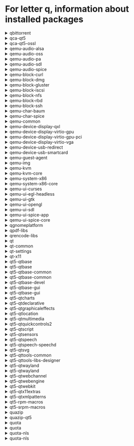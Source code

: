 # For letter q, information about installed packages

<details>
<summary>qbittorrent</summary>

```
Эпоха        : 1
Из репозитор : updates-testing
Краткое опис : A Bittorrent Client
URL          : http://www.qbittorrent.org
Лицензия     : GPLv2+
Описание     : A Bittorrent client using rb_libtorrent and a Qt4 Graphical User Interface.
             : It aims to be as fast as possible and to provide multi-OS, unicode support.
```

</details>

<details>
<summary>qca-qt5</summary>

```
Из репозитор : fedora
Краткое опис : Qt5 Cryptographic Architecture
URL          : https://userbase.kde.org/QCA
Лицензия     : LGPLv2+
Описание     : Taking a hint from the similarly-named Java Cryptography Architecture,
             : QCA aims to provide a straightforward and cross-platform crypto API,
             : using Qt datatypes and conventions. QCA separates the API from the
             : implementation, using plugins known as Providers. The advantage of this
             : model is to allow applications to avoid linking to or explicitly depending
             : on any particular cryptographic library. This allows one to easily change
             : or upgrade crypto implementations without even needing to recompile the
             : application!
```

</details>

<details>
<summary>qca-qt5-ossl</summary>

```
Из репозитор : fedora
Краткое опис : Openssl plugin for the Qt5 Cryptographic Architecture
URL          : https://userbase.kde.org/QCA
Лицензия     : LGPLv2+
Описание     : Openssl plugin for the Qt5 Cryptographic Architecture.
```

</details>

<details>
<summary>qemu-audio-alsa</summary>

```
Эпоха        : 2
Из репозитор : anaconda
Краткое опис : QEMU ALSA audio driver
URL          : http://www.qemu.org/
Лицензия     : GPLv2 and BSD and MIT and CC-BY
Описание     : This package provides the additional ALSA audio driver for QEMU.
```

</details>

<details>
<summary>qemu-audio-oss</summary>

```
Эпоха        : 2
Из репозитор : anaconda
Краткое опис : QEMU OSS audio driver
URL          : http://www.qemu.org/
Лицензия     : GPLv2 and BSD and MIT and CC-BY
Описание     : This package provides the additional OSS audio driver for QEMU.
```

</details>

<details>
<summary>qemu-audio-pa</summary>

```
Эпоха        : 2
Из репозитор : anaconda
Краткое опис : QEMU PulseAudio audio driver
URL          : http://www.qemu.org/
Лицензия     : GPLv2 and BSD and MIT and CC-BY
Описание     : This package provides the additional PulseAudi audio driver for QEMU.
```

</details>

<details>
<summary>qemu-audio-sdl</summary>

```
Эпоха        : 2
Из репозитор : anaconda
Краткое опис : QEMU SDL audio driver
URL          : http://www.qemu.org/
Лицензия     : GPLv2 and BSD and MIT and CC-BY
Описание     : This package provides the additional SDL audio driver for QEMU.
```

</details>

<details>
<summary>qemu-audio-spice</summary>

```
Эпоха        : 2
Из репозитор : anaconda
Краткое опис : QEMU spice audio driver
URL          : http://www.qemu.org/
Лицензия     : GPLv2 and BSD and MIT and CC-BY
Описание     : This package provides the spice audio driver for QEMU.
```

</details>

<details>
<summary>qemu-block-curl</summary>

```
Эпоха        : 2
Из репозитор : anaconda
Краткое опис : QEMU CURL block driver
URL          : http://www.qemu.org/
Лицензия     : GPLv2 and BSD and MIT and CC-BY
Описание     : This package provides the additional CURL block driver for QEMU.
             : 
             : Install this package if you want to access remote disks over
             : http, https, ftp and other transports provided by the CURL library.
```

</details>

<details>
<summary>qemu-block-dmg</summary>

```
Эпоха        : 2
Из репозитор : anaconda
Краткое опис : QEMU block driver for DMG disk images
URL          : http://www.qemu.org/
Лицензия     : GPLv2 and BSD and MIT and CC-BY
Описание     : This package provides the additional DMG block driver for QEMU.
             : 
             : Install this package if you want to open '.dmg' files.
```

</details>

<details>
<summary>qemu-block-gluster</summary>

```
Эпоха        : 2
Из репозитор : anaconda
Краткое опис : QEMU Gluster block driver
URL          : http://www.qemu.org/
Лицензия     : GPLv2 and BSD and MIT and CC-BY
Описание     : This package provides the additional Gluster block driver for QEMU.
             : 
             : Install this package if you want to access remote Gluster storage.
```

</details>

<details>
<summary>qemu-block-iscsi</summary>

```
Эпоха        : 2
Из репозитор : anaconda
Краткое опис : QEMU iSCSI block driver
URL          : http://www.qemu.org/
Лицензия     : GPLv2 and BSD and MIT and CC-BY
Описание     : This package provides the additional iSCSI block driver for QEMU.
             : 
             : Install this package if you want to access iSCSI volumes.
```

</details>

<details>
<summary>qemu-block-nfs</summary>

```
Эпоха        : 2
Из репозитор : anaconda
Краткое опис : QEMU NFS block driver
URL          : http://www.qemu.org/
Лицензия     : GPLv2 and BSD and MIT and CC-BY
Описание     : This package provides the additional NFS block driver for QEMU.
             : 
             : Install this package if you want to access remote NFS storage.
```

</details>

<details>
<summary>qemu-block-rbd</summary>

```
Эпоха        : 2
Из репозитор : anaconda
Краткое опис : QEMU Ceph/RBD block driver
URL          : http://www.qemu.org/
Лицензия     : GPLv2 and BSD and MIT and CC-BY
Описание     : This package provides the additional Ceph/RBD block driver for QEMU.
             : 
             : Install this package if you want to access remote Ceph volumes
             : using the rbd protocol.
```

</details>

<details>
<summary>qemu-block-ssh</summary>

```
Эпоха        : 2
Из репозитор : anaconda
Краткое опис : QEMU SSH block driver
URL          : http://www.qemu.org/
Лицензия     : GPLv2 and BSD and MIT and CC-BY
Описание     : This package provides the additional SSH block driver for QEMU.
             : 
             : Install this package if you want to access remote disks using
             : the Secure Shell (SSH) protocol.
```

</details>

<details>
<summary>qemu-char-baum</summary>

```
Эпоха        : 2
Из репозитор : anaconda
Краткое опис : QEMU Baum chardev driver
URL          : http://www.qemu.org/
Лицензия     : GPLv2 and BSD and MIT and CC-BY
Описание     : This package provides the Baum chardev driver for QEMU.
```

</details>

<details>
<summary>qemu-char-spice</summary>

```
Эпоха        : 2
Из репозитор : anaconda
Краткое опис : QEMU spice chardev driver
URL          : http://www.qemu.org/
Лицензия     : GPLv2 and BSD and MIT and CC-BY
Описание     : This package provides the spice chardev driver for QEMU.
```

</details>

<details>
<summary>qemu-common</summary>

```
Эпоха        : 2
Из репозитор : anaconda
Краткое опис : QEMU common files needed by all QEMU targets
URL          : http://www.qemu.org/
Лицензия     : GPLv2 and BSD and MIT and CC-BY
Описание     : This package provides the common files needed by all QEMU targets
```

</details>

<details>
<summary>qemu-device-display-qxl</summary>

```
Эпоха        : 2
Из репозитор : anaconda
Краткое опис : QEMU QXL display device
URL          : http://www.qemu.org/
Лицензия     : GPLv2 and BSD and MIT and CC-BY
Описание     : This package provides the QXL display device for QEMU.
```

</details>

<details>
<summary>qemu-device-display-virtio-gpu</summary>

```
Эпоха        : 2
Из репозитор : anaconda
Краткое опис : QEMU virtio-gpu display device
URL          : http://www.qemu.org/
Лицензия     : GPLv2 and BSD and MIT and CC-BY
Описание     : This package provides the virtio-gpu display device for QEMU.
```

</details>

<details>
<summary>qemu-device-display-virtio-gpu-pci</summary>

```
Эпоха        : 2
Из репозитор : anaconda
Краткое опис : QEMU virtio-gpu-pci display device
URL          : http://www.qemu.org/
Лицензия     : GPLv2 and BSD and MIT and CC-BY
Описание     : This package provides the virtio-gpu-pci display device for QEMU.
```

</details>

<details>
<summary>qemu-device-display-virtio-vga</summary>

```
Эпоха        : 2
Из репозитор : anaconda
Краткое опис : QEMU virtio-vga display device
URL          : http://www.qemu.org/
Лицензия     : GPLv2 and BSD and MIT and CC-BY
Описание     : This package provides the virtio-vga display device for QEMU.
```

</details>

<details>
<summary>qemu-device-usb-redirect</summary>

```
Эпоха        : 2
Из репозитор : anaconda
Краткое опис : QEMU usbredir device
URL          : http://www.qemu.org/
Лицензия     : GPLv2 and BSD and MIT and CC-BY
Описание     : This package provides the usbredir device for QEMU.
```

</details>

<details>
<summary>qemu-device-usb-smartcard</summary>

```
Эпоха        : 2
Из репозитор : anaconda
Краткое опис : QEMU USB smartcard device
URL          : http://www.qemu.org/
Лицензия     : GPLv2 and BSD and MIT and CC-BY
Описание     : This package provides the USB smartcard device for QEMU.
```

</details>

<details>
<summary>qemu-guest-agent</summary>

```
Эпоха        : 2
Из репозитор : anaconda
Краткое опис : QEMU guest agent
URL          : http://www.qemu.org/
Лицензия     : GPLv2 and BSD and MIT and CC-BY
Описание     : This package provides an agent to run inside guests, which communicates
             : with the host over a virtio-serial channel named "org.qemu.guest_agent.0"
             : 
             : This package does not need to be installed on the host OS.
```

</details>

<details>
<summary>qemu-img</summary>

```
Эпоха        : 2
Из репозитор : anaconda
Краткое опис : QEMU command line tool for manipulating disk images
URL          : http://www.qemu.org/
Лицензия     : GPLv2 and BSD and MIT and CC-BY
Описание     : This package provides a command line tool for manipulating disk images
```

</details>

<details>
<summary>qemu-kvm</summary>

```
Эпоха        : 2
Из репозитор : anaconda
Краткое опис : QEMU metapackage for KVM support
URL          : http://www.qemu.org/
Лицензия     : GPLv2 and BSD and MIT and CC-BY
Описание     : This is a meta-package that provides a qemu-system-<arch> package for native
             : architectures where kvm can be enabled. For example, in an x86 system, this
             : will install qemu-system-x86
```

</details>

<details>
<summary>qemu-kvm-core</summary>

```
Эпоха        : 2
Из репозитор : fedora
Краткое опис : QEMU metapackage for KVM support
URL          : http://www.qemu.org/
Лицензия     : GPLv2 and BSD and MIT and CC-BY
Описание     : This is a meta-package that provides a qemu-system-<arch>-core package
             : for native architectures where kvm can be enabled. For example, in an
             : x86 system, this will install qemu-system-x86-core
```

</details>

<details>
<summary>qemu-system-x86</summary>

```
Эпоха        : 2
Из репозитор : anaconda
Краткое опис : QEMU system emulator for x86
URL          : http://www.qemu.org/
Лицензия     : GPLv2 and BSD and MIT and CC-BY
Описание     : This package provides the QEMU system emulator for x86. When being run in a x86
             : machine that supports it, this package also provides the KVM virtualization
             : platform.
```

</details>

<details>
<summary>qemu-system-x86-core</summary>

```
Эпоха        : 2
Из репозитор : anaconda
Краткое опис : QEMU system emulator for x86
URL          : http://www.qemu.org/
Лицензия     : GPLv2 and BSD and MIT and CC-BY
Описание     : This package provides the QEMU system emulator for x86. When being run in a x86
             : machine that supports it, this package also provides the KVM virtualization
             : platform.
```

</details>

<details>
<summary>qemu-ui-curses</summary>

```
Эпоха        : 2
Из репозитор : anaconda
Краткое опис : QEMU curses UI driver
URL          : http://www.qemu.org/
Лицензия     : GPLv2 and BSD and MIT and CC-BY
Описание     : This package provides the additional curses UI for QEMU.
```

</details>

<details>
<summary>qemu-ui-egl-headless</summary>

```
Эпоха        : 2
Из репозитор : anaconda
Краткое опис : QEMU EGL headless driver
URL          : http://www.qemu.org/
Лицензия     : GPLv2 and BSD and MIT and CC-BY
Описание     : This package provides the additional egl-headless UI for QEMU.
```

</details>

<details>
<summary>qemu-ui-gtk</summary>

```
Эпоха        : 2
Из репозитор : anaconda
Краткое опис : QEMU GTK UI driver
URL          : http://www.qemu.org/
Лицензия     : GPLv2 and BSD and MIT and CC-BY
Описание     : This package provides the additional GTK UI for QEMU.
```

</details>

<details>
<summary>qemu-ui-opengl</summary>

```
Эпоха        : 2
Из репозитор : anaconda
Краткое опис : QEMU OpenGL driver
URL          : http://www.qemu.org/
Лицензия     : GPLv2 and BSD and MIT and CC-BY
Описание     : This package provides the additional opengl UI for QEMU.
```

</details>

<details>
<summary>qemu-ui-sdl</summary>

```
Эпоха        : 2
Из репозитор : anaconda
Краткое опис : QEMU SDL UI driver
URL          : http://www.qemu.org/
Лицензия     : GPLv2 and BSD and MIT and CC-BY
Описание     : This package provides the additional SDL UI for QEMU.
```

</details>

<details>
<summary>qemu-ui-spice-app</summary>

```
Эпоха        : 2
Из репозитор : anaconda
Краткое опис : QEMU spice-app UI driver
URL          : http://www.qemu.org/
Лицензия     : GPLv2 and BSD and MIT and CC-BY
Описание     : This package provides the additional spice-app UI for QEMU.
```

</details>

<details>
<summary>qemu-ui-spice-core</summary>

```
Эпоха        : 2
Из репозитор : anaconda
Краткое опис : QEMU spice-core UI driver
URL          : http://www.qemu.org/
Лицензия     : GPLv2 and BSD and MIT and CC-BY
Описание     : This package provides the additional spice-core UI for QEMU.
```

</details>

<details>
<summary>qgnomeplatform</summary>

```
Из репозитор : updates-testing
Краткое опис : Qt Platform Theme aimed to accommodate Gnome settings
URL          : https://github.com/MartinBriza/QGnomePlatform
Лицензия     : LGPLv2+
Описание     : QGnomePlatform is a Qt Platform Theme aimed to accommodate as much of
             : GNOME settings as possibleand utilize them in Qt applications without
             : modifying them - making them fit into the environment as well as possible.
```

</details>

<details>
<summary>qpdf-libs</summary>

```
Из репозитор : updates-testing
Краткое опис : QPDF library for transforming PDF files
URL          : http://qpdf.sourceforge.net/
Лицензия     : (Artistic 2.0 or ASL 2.0) and MIT
Описание     : QPDF is a C++ library that inspect and manipulate the structure of PDF files.
             : It can encrypt and linearize files, expose the internals of a PDF file,
             : and do many other operations useful to PDF developers.
```

</details>

<details>
<summary>qrencode-libs</summary>

```
Из репозитор : anaconda
Краткое опис : QR Code encoding library - Shared libraries
URL          : http://fukuchi.org/works/qrencode/
Лицензия     : LGPLv2+
Описание     : The qrencode-libs package contains the shared libraries and header files for
             : applications that use qrencode.
```

</details>

<details>
<summary>qt</summary>

```
Эпоха        : 1
Из репозитор : updates-testing
Краткое опис : Qt toolkit
URL          : http://qt-project.org/
Лицензия     : (LGPLv2 with exceptions or GPLv3 with exceptions) and ASL 2.0 and BSD and FTL and MIT
Описание     : Qt is a software toolkit for developing applications.
             : 
             : This package contains base tools, like string, xml, and network
             : handling.
```

</details>

<details>
<summary>qt-common</summary>

```
Эпоха        : 1
Из репозитор : updates-testing
Краткое опис : Common files for Qt
URL          : http://qt-project.org/
Лицензия     : (LGPLv2 with exceptions or GPLv3 with exceptions) and ASL 2.0 and BSD and FTL and MIT
Описание     : Common files for Qt.
```

</details>

<details>
<summary>qt-settings</summary>

```
Из репозитор : fedora
Краткое опис : Configuration files for Qt
URL          : https://pagure.io/fedora-kde/kde-settings
Лицензия     : MIT
Описание     : Configuration files for Qt.
```

</details>

<details>
<summary>qt-x11</summary>

```
Эпоха        : 1
Из репозитор : updates-testing
Краткое опис : Qt GUI-related libraries
URL          : http://qt-project.org/
Лицензия     : (LGPLv2 with exceptions or GPLv3 with exceptions) and ASL 2.0 and BSD and FTL and MIT
Описание     : Qt libraries used for drawing widgets and OpenGL items.
```

</details>

<details>
<summary>qt5-qtbase</summary>

```
Из репозитор : anaconda
Краткое опис : Qt5 - QtBase components
URL          : http://qt-project.org/
Лицензия     : LGPLv2 with exceptions or GPLv3 with exceptions
Описание     : Qt is a software toolkit for developing applications.
             : 
             : This package contains base tools, like string, xml, and network
             : handling.
```

</details>

<details>
<summary>qt5-qtbase</summary>

```
Из репозитор : updates-testing
Краткое опис : Qt5 - QtBase components
URL          : http://qt-project.org/
Лицензия     : LGPLv2 with exceptions or GPLv3 with exceptions
Описание     : Qt is a software toolkit for developing applications.
             : 
             : This package contains base tools, like string, xml, and network
             : handling.
```

</details>

<details>
<summary>qt5-qtbase-common</summary>

```
Из репозитор : anaconda
Краткое опис : Common files for Qt5
URL          : http://qt-project.org/
Лицензия     : LGPLv2 with exceptions or GPLv3 with exceptions
Описание     : Common files for Qt5.
```

</details>

<details>
<summary>qt5-qtbase-common</summary>

```
Из репозитор : updates-testing
Краткое опис : Common files for Qt5
URL          : http://qt-project.org/
Лицензия     : LGPLv2 with exceptions or GPLv3 with exceptions
Описание     : Common files for Qt5.
```

</details>

<details>
<summary>qt5-qtbase-devel</summary>

```
Из репозитор : updates-testing
Краткое опис : Development files for qt5-qtbase
URL          : http://qt-project.org/
Лицензия     : LGPLv2 with exceptions or GPLv3 with exceptions
Описание     : Development files for qt5-qtbase.
```

</details>

<details>
<summary>qt5-qtbase-gui</summary>

```
Из репозитор : anaconda
Краткое опис : Qt5 GUI-related libraries
URL          : http://qt-project.org/
Лицензия     : LGPLv2 with exceptions or GPLv3 with exceptions
Описание     : Qt5 libraries used for drawing widgets and OpenGL items.
```

</details>

<details>
<summary>qt5-qtbase-gui</summary>

```
Из репозитор : updates-testing
Краткое опис : Qt5 GUI-related libraries
URL          : http://qt-project.org/
Лицензия     : LGPLv2 with exceptions or GPLv3 with exceptions
Описание     : Qt5 libraries used for drawing widgets and OpenGL items.
```

</details>

<details>
<summary>qt5-qtcharts</summary>

```
Из репозитор : fedora
Краткое опис : Qt5 - Charts component
URL          : http://www.qt.io
Лицензия     : GPLv3
Описание     : Qt Charts module provides a set of easy to use chart components. It uses the Qt Graphics View Framework, therefore charts can be easily
             : integrated to modern user interfaces. Qt Charts can be used as QWidgets, QGraphicsWidget, or QML types.
             : Users can easily create impressive graphs by selecting one of the charts themes.
```

</details>

<details>
<summary>qt5-qtdeclarative</summary>

```
Из репозитор : anaconda
Краткое опис : Qt5 - QtDeclarative component
URL          : http://www.qt.io
Лицензия     : LGPLv2 with exceptions or GPLv3 with exceptions
Описание     : Qt5 - QtDeclarative component.
```

</details>

<details>
<summary>qt5-qtgraphicaleffects</summary>

```
Из репозитор : fedora
Краткое опис : Qt5 - QtGraphicalEffects component
URL          : http://www.qt.io
Лицензия     : LGPLv2 with exceptions or GPLv3 with exceptions
Описание     : The Qt Graphical Effects module provides a set of QML types for adding
             : visually impressive and configurable effects to user interfaces. Effects
             : are visual items that can be added to Qt Quick user interface as UI
             : components.
```

</details>

<details>
<summary>qt5-qtlocation</summary>

```
Из репозитор : updates-testing
Краткое опис : Qt5 - Location component
URL          : http://www.qt.io
Лицензия     : LGPLv2 with exceptions or GPLv3 with exceptions
Описание     : The Qt Location and Qt Positioning APIs gives developers the ability to
             : determine a position by using a variety of possible sources, including
             : satellite, or wifi, or text file, and so on.
```

</details>

<details>
<summary>qt5-qtmultimedia</summary>

```
Из репозитор : fedora
Краткое опис : Qt5 - Multimedia support
URL          : http://www.qt.io
Лицензия     : LGPLv2 with exceptions or GPLv3 with exceptions
Описание     : The Qt Multimedia module provides a rich feature set that enables you to
             : easily take advantage of a platforms multimedia capabilites and hardware.
             : This ranges from the playback and recording of audio and video content to
             : the use of available devices like cameras and radios.
```

</details>

<details>
<summary>qt5-qtquickcontrols2</summary>

```
Из репозитор : fedora
Краткое опис : Qt5 - module with set of QtQuick controls for embedded
URL          : http://www.qt.io
Лицензия     : GPLv2+ or LGPLv3 and GFDL
Описание     : The Qt Labs Controls module provides a set of controls that can be used to
             : build complete interfaces in Qt Quick.
             : 
             : Unlike Qt Quick Controls, these controls are optimized for embedded systems
             : and so are preferred for hardware with limited resources.
```

</details>

<details>
<summary>qt5-qtscript</summary>

```
Из репозитор : fedora
Краткое опис : Qt5 - QtScript component
URL          : http://www.qt.io
Лицензия     : LGPLv2 with exceptions or GPLv3 with exceptions
Описание     : Qt5 - QtScript component.
```

</details>

<details>
<summary>qt5-qtsensors</summary>

```
Из репозитор : fedora
Краткое опис : Qt5 - Sensors component
URL          : http://www.qt.io/
Лицензия     : LGPLv2 with exceptions or GPLv3 with exceptions
Описание     : The Qt Sensors API provides access to sensor hardware via QML and C++
             : interfaces.  The Qt Sensors API also provides a motion gesture recognition
             : API for devices.
```

</details>

<details>
<summary>qt5-qtspeech</summary>

```
Из репозитор : fedora
Краткое опис : Qt5 - Speech component
URL          : http://www.qt.io
Лицензия     : LGPLv2 with exceptions or GPLv3 with exceptions
Описание     : The module enables a Qt application to support accessibility features such as text-to-speech, which is useful for end-users who are
             : visually challenged or cannot access the application for whatever reason. The most common use case where text-to-speech comes in handy
             : is when the end-user is driving and cannot attend the incoming messages on the phone. In such a scenario, the messaging application
             : can read out the incoming message. Qt Serial Port provides the basic functionality, which includes configuring, I/O operations,
             : getting and setting the control signals of the RS-232 pinouts.
```

</details>

<details>
<summary>qt5-qtspeech-speechd</summary>

```
Из репозитор : fedora
Краткое опис : qt5-qtspeech speech-dispatcher plugin
URL          : http://www.qt.io
Лицензия     : LGPLv2 with exceptions or GPLv3 with exceptions
Описание     : qt5-qtspeech speech-dispatcher plugin.
```

</details>

<details>
<summary>qt5-qtsvg</summary>

```
Из репозитор : updates-testing
Краткое опис : Qt5 - Support for rendering and displaying SVG
URL          : http://www.qt.io
Лицензия     : LGPLv2 with exceptions or GPLv3 with exceptions
Описание     : Scalable Vector Graphics (SVG) is an XML-based language for describing
             : two-dimensional vector graphics. Qt provides classes for rendering and
             : displaying SVG drawings in widgets and on other paint devices.
```

</details>

<details>
<summary>qt5-qttools-common</summary>

```
Из репозитор : fedora
Краткое опис : Common files for qt5-qttools
URL          : http://www.qt.io
Лицензия     : LGPLv3 or LGPLv2
Описание     : Common files for qt5-qttools.
```

</details>

<details>
<summary>qt5-qttools-libs-designer</summary>

```
Из репозитор : fedora
Краткое опис : Qt5 Designer runtime library
URL          : http://www.qt.io
Лицензия     : LGPLv3 or LGPLv2
Описание     : Qt5 Designer runtime library.
```

</details>

<details>
<summary>qt5-qtwayland</summary>

```
Из репозитор : anaconda
Краткое опис : Qt5 - Wayland platform support and QtCompositor module
URL          : http://www.qt.io
Лицензия     : LGPLv3
Описание     : Qt5 - Wayland platform support and QtCompositor module.
```

</details>

<details>
<summary>qt5-qtwayland</summary>

```
Из репозитор : updates-testing
Краткое опис : Qt5 - Wayland platform support and QtCompositor module
URL          : http://www.qt.io
Лицензия     : LGPLv3
Описание     : Qt5 - Wayland platform support and QtCompositor module.
```

</details>

<details>
<summary>qt5-qtwebchannel</summary>

```
Из репозитор : fedora
Краткое опис : Qt5 - WebChannel component
URL          : http://qt.io
Лицензия     : LGPLv2 with exceptions or GPLv3 with exceptions
Описание     : The Qt WebChannel module provides a library for seamless integration of C++
             : and QML applications with HTML/JavaScript clients. Any QObject can be
             : published to remote clients, where its public API becomes available.
```

</details>

<details>
<summary>qt5-qtwebengine</summary>

```
Из репозитор : updates-testing
Краткое опис : Qt5 - QtWebEngine components
URL          : http://www.qt.io
Лицензия     : (LGPLv2 with exceptions or GPLv3 with exceptions) and BSD and LGPLv2+ and ASL 2.0 and IJG and MIT and GPLv2+ and ISC and OpenSSL and (MPLv1.1 or GPLv2 or LGPLv2)
Описание     : Qt5 - QtWebEngine components.
```

</details>

<details>
<summary>qt5-qtwebkit</summary>

```
Из репозитор : fedora
Краткое опис : Qt5 - QtWebKit components
URL          : https://github.com/qtwebkit/qtwebkit
Лицензия     : LGPLv2 and BSD
Описание     : Qt5 - QtWebKit components
```

</details>

<details>
<summary>qt5-qtx11extras</summary>

```
Из репозитор : anaconda
Краткое опис : Qt5 - X11 support library
URL          : http://www.qt.io
Лицензия     : LGPLv2 with exceptions or GPLv3 with exceptions
Описание     : The X11 Extras module provides features specific to platforms using X11, e.g.
             : Linux and UNIX-like systems including embedded Linux systems that use the X
             : Window System.
```

</details>

<details>
<summary>qt5-qtxmlpatterns</summary>

```
Из репозитор : anaconda
Краткое опис : Qt5 - QtXmlPatterns component
URL          : http://www.qt.io
Лицензия     : LGPLv2 with exceptions or GPLv3 with exceptions
Описание     : The Qt XML Patterns module provides support for XPath, XQuery, XSLT,
             : and XML Schema validation.
```

</details>

<details>
<summary>qt5-rpm-macros</summary>

```
Из репозитор : fedora
Краткое опис : RPM macros for building Qt5 and KDE Frameworks 5 packages
URL          : https://getfedora.org/
Лицензия     : GPLv3
Описание     : RPM macros for building Qt5 and KDE Frameworks 5 packages.
```

</details>

<details>
<summary>qt5-srpm-macros</summary>

```
Из репозитор : fedora
Краткое опис : RPM macros for source Qt5 packages
URL          : https://getfedora.org/
Лицензия     : GPLv3
Описание     : RPM macros for source Qt5 packages.
```

</details>

<details>
<summary>quazip</summary>

```
Из репозитор : fedora
Краткое опис : Qt/C++ wrapper for the minizip library
URL          : https://github.com/stachenov/quazip
Лицензия     : GPLv2+ or LGPLv2+
Описание     : QuaZIP is a simple C++ wrapper over Gilles Vollant's ZIP/UNZIP package that
             : can be used to access ZIP archives. It uses Trolltech's Qt toolkit.
             : 
             : QuaZIP allows you to access files inside ZIP archives using QIODevice API,
             : and - yes! - that means that you can also use QTextStream, QDataStream or
             : whatever you would like to use on your zipped files.
             : 
             : QuaZIP provides complete abstraction of the ZIP/UNZIP API, for both reading
             : from and writing to ZIP archives.
```

</details>

<details>
<summary>quazip-qt5</summary>

```
Из репозитор : fedora
Краткое опис : Qt5 wrapper for the minizip library
URL          : https://github.com/stachenov/quazip
Лицензия     : GPLv2+ or LGPLv2+
Описание     : QuaZIP is a simple C++ wrapper over Gilles Vollant's ZIP/UNZIP package that
             : can be used to access ZIP archives. It uses Trolltech's Qt toolkit.
             : 
             : QuaZIP allows you to access files inside ZIP archives using QIODevice API,
             : and - yes! - that means that you can also use QTextStream, QDataStream or
             : whatever you would like to use on your zipped files.
             : 
             : QuaZIP provides complete abstraction of the ZIP/UNZIP API, for both reading
             : from and writing to ZIP archives.
```

</details>

<details>
<summary>quota</summary>

```
Эпоха        : 1
Из репозитор : anaconda
Краткое опис : System administration tools for monitoring users' disk usage
URL          : http://sourceforge.net/projects/linuxquota/
Лицензия     : GPLv2 and GPLv2+
Описание     : The quota package contains system administration tools for monitoring
             : and limiting user and or group disk usage per file system.
```

</details>

<details>
<summary>quota</summary>

```
Эпоха        : 1
Из репозитор : updates-testing
Краткое опис : System administration tools for monitoring users' disk usage
URL          : http://sourceforge.net/projects/linuxquota/
Лицензия     : GPLv2 and GPLv2+
Описание     : The quota package contains system administration tools for monitoring
             : and limiting user and or group disk usage per file system.
```

</details>

<details>
<summary>quota-nls</summary>

```
Эпоха        : 1
Из репозитор : anaconda
Краткое опис : Gettext catalogs for disk quota tools
URL          : http://sourceforge.net/projects/linuxquota/
Лицензия     : LGPLv2+ and GPLv2 and GPLv2+
Описание     : Disk quota tools messages translated into different natural languages.
```

</details>

<details>
<summary>quota-nls</summary>

```
Эпоха        : 1
Из репозитор : updates-testing
Краткое опис : Gettext catalogs for disk quota tools
URL          : http://sourceforge.net/projects/linuxquota/
Лицензия     : LGPLv2+ and GPLv2 and GPLv2+
Описание     : Disk quota tools messages translated into different natural languages.
```

</details>

